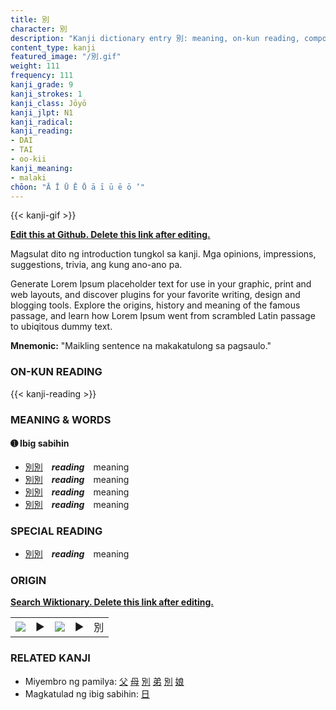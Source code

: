 ```yaml
---
title: 別
character: 別
description: "Kanji dictionary entry 別: meaning, on-kun reading, compounds, origin, related kanji"
content_type: kanji
featured_image: "/別.gif"
weight: 111
frequency: 111
kanji_grade: 9
kanji_strokes: 1
kanji_class: Jōyō
kanji_jlpt: N1
kanji_radical: 
kanji_reading: 
- DAI
- TAI
- oo-kii
kanji_meaning:
- malaki
chōon: "Ā Ī Ū Ē Ō ā ī ū ē ō ’"
---
```

[//]: # (Don't edit the line below. Kanji animated GIF code is automatically generated.)
{{< kanji-gif >}}

[//]: # (Edit below this line.)

**[Edit this at Github. Delete this link after editing.](https://github.com/tim0g/tim/tree/main/content/kanji/別/index.md)**

Magsulat dito ng introduction tungkol sa kanji. Mga opinions, impressions, suggestions, trivia, ang kung ano-ano pa.

Generate Lorem Ipsum placeholder text for use in your graphic, print and web layouts, and discover plugins for your favorite writing, design and blogging tools. Explore the origins, history and meaning of the famous passage, and learn how Lorem Ipsum went from scrambled Latin passage to ubiqitous dummy text.
 
**Mnemonic:** "Maikling sentence na makakatulong sa pagsaulo."

### ON-KUN READING

[//]: # (Don't edit the line below. ON-KUN READING code is automatically generated.)
{{< kanji-reading >}}

### MEANING & WORDS

#### ➊ **Ibig sabihin**
  - [別](../別)[別](../別)　***reading***　meaning
  - [別](../別)[別](../別)　***reading***　meaning
  - [別](../別)[別](../別)　***reading***　meaning
  - [別](../別)[別](../別)　***reading***　meaning

### SPECIAL READING
  - [別](../別)[別](../別)　***reading***　meaning

### ORIGIN

**[Search Wiktionary. Delete this link after editing.](https://wiktionary.org/wiki/別)**
<table class="kanji-table"><tr><td>
<img src="60px-別-bronze.svg.png">
</td><td>▶</td><td>
<img src="60px-別-oracle.svg.png">
</td><td>▶</td>
<td class="kanji-origin">別</td>
</tr></table>

### RELATED KANJI
- Miyembro ng pamilya: [父](../父) [母](../母) [別](../別) [弟](../弟) [別](../別) [娘](../娘)
- Magkatulad ng ibig sabihin: [日](../日)
